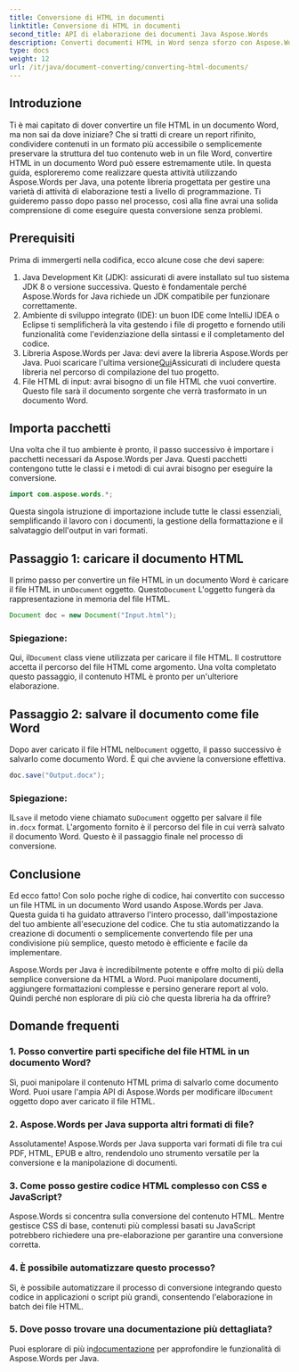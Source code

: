 ```yaml
---
title: Conversione di HTML in documenti
linktitle: Conversione di HTML in documenti
second_title: API di elaborazione dei documenti Java Aspose.Words
description: Converti documenti HTML in Word senza sforzo con Aspose.Words per Java. Scopri come eseguire questa conversione in pochi semplici passaggi con la nostra guida completa.
type: docs
weight: 12
url: /it/java/document-converting/converting-html-documents/
---
```


## Introduzione

Ti è mai capitato di dover convertire un file HTML in un documento Word, ma non sai da dove iniziare? Che si tratti di creare un report rifinito, condividere contenuti in un formato più accessibile o semplicemente preservare la struttura del tuo contenuto web in un file Word, convertire HTML in un documento Word può essere estremamente utile. In questa guida, esploreremo come realizzare questa attività utilizzando Aspose.Words per Java, una potente libreria progettata per gestire una varietà di attività di elaborazione testi a livello di programmazione. Ti guideremo passo dopo passo nel processo, così alla fine avrai una solida comprensione di come eseguire questa conversione senza problemi.

## Prerequisiti

Prima di immergerti nella codifica, ecco alcune cose che devi sapere:

1. Java Development Kit (JDK): assicurati di avere installato sul tuo sistema JDK 8 o versione successiva. Questo è fondamentale perché Aspose.Words for Java richiede un JDK compatibile per funzionare correttamente.
2. Ambiente di sviluppo integrato (IDE): un buon IDE come IntelliJ IDEA o Eclipse ti semplificherà la vita gestendo i file di progetto e fornendo utili funzionalità come l'evidenziazione della sintassi e il completamento del codice.
3.  Libreria Aspose.Words per Java: devi avere la libreria Aspose.Words per Java. Puoi scaricare l'ultima versione[Qui](https://releases.aspose.com/words/java/)Assicurati di includere questa libreria nel percorso di compilazione del tuo progetto.
4. File HTML di input: avrai bisogno di un file HTML che vuoi convertire. Questo file sarà il documento sorgente che verrà trasformato in un documento Word.

## Importa pacchetti

Una volta che il tuo ambiente è pronto, il passo successivo è importare i pacchetti necessari da Aspose.Words per Java. Questi pacchetti contengono tutte le classi e i metodi di cui avrai bisogno per eseguire la conversione.

```java
import com.aspose.words.*;
```

Questa singola istruzione di importazione include tutte le classi essenziali, semplificando il lavoro con i documenti, la gestione della formattazione e il salvataggio dell'output in vari formati.

## Passaggio 1: caricare il documento HTML

Il primo passo per convertire un file HTML in un documento Word è caricare il file HTML in un`Document` oggetto. Questo`Document` L'oggetto fungerà da rappresentazione in memoria del file HTML.

```java
Document doc = new Document("Input.html");
```

### Spiegazione:

 Qui, il`Document` class viene utilizzata per caricare il file HTML. Il costruttore accetta il percorso del file HTML come argomento. Una volta completato questo passaggio, il contenuto HTML è pronto per un'ulteriore elaborazione.

## Passaggio 2: salvare il documento come file Word

 Dopo aver caricato il file HTML nel`Document` oggetto, il passo successivo è salvarlo come documento Word. È qui che avviene la conversione effettiva.

```java
doc.save("Output.docx");
```

### Spiegazione:

IL`save` il metodo viene chiamato su`Document` oggetto per salvare il file in`.docx` format. L'argomento fornito è il percorso del file in cui verrà salvato il documento Word. Questo è il passaggio finale nel processo di conversione.

## Conclusione

Ed ecco fatto! Con solo poche righe di codice, hai convertito con successo un file HTML in un documento Word usando Aspose.Words per Java. Questa guida ti ha guidato attraverso l'intero processo, dall'impostazione del tuo ambiente all'esecuzione del codice. Che tu stia automatizzando la creazione di documenti o semplicemente convertendo file per una condivisione più semplice, questo metodo è efficiente e facile da implementare.

Aspose.Words per Java è incredibilmente potente e offre molto di più della semplice conversione da HTML a Word. Puoi manipolare documenti, aggiungere formattazioni complesse e persino generare report al volo. Quindi perché non esplorare di più ciò che questa libreria ha da offrire?

## Domande frequenti

### 1. Posso convertire parti specifiche del file HTML in un documento Word?

 Sì, puoi manipolare il contenuto HTML prima di salvarlo come documento Word. Puoi usare l'ampia API di Aspose.Words per modificare il`Document` oggetto dopo aver caricato il file HTML.

### 2. Aspose.Words per Java supporta altri formati di file?

Assolutamente! Aspose.Words per Java supporta vari formati di file tra cui PDF, HTML, EPUB e altro, rendendolo uno strumento versatile per la conversione e la manipolazione di documenti.

### 3. Come posso gestire codice HTML complesso con CSS e JavaScript?

Aspose.Words si concentra sulla conversione del contenuto HTML. Mentre gestisce CSS di base, contenuti più complessi basati su JavaScript potrebbero richiedere una pre-elaborazione per garantire una conversione corretta.

### 4. È possibile automatizzare questo processo?

Sì, è possibile automatizzare il processo di conversione integrando questo codice in applicazioni o script più grandi, consentendo l'elaborazione in batch dei file HTML.

### 5. Dove posso trovare una documentazione più dettagliata?

 Puoi esplorare di più in[documentazione](https://reference.aspose.com/words/java/) per approfondire le funzionalità di Aspose.Words per Java.